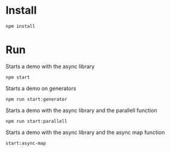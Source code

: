 # Install

```
npm install
```

# Run

Starts a demo with the async library

```
npm start
```

Starts a demo on generators

```
npm run start:generator
```

Starts a demo with the async library and the parallell function

```
npm run start:parallell
```

Starts a demo with the async library and the async map function

```
start:async-map
```
